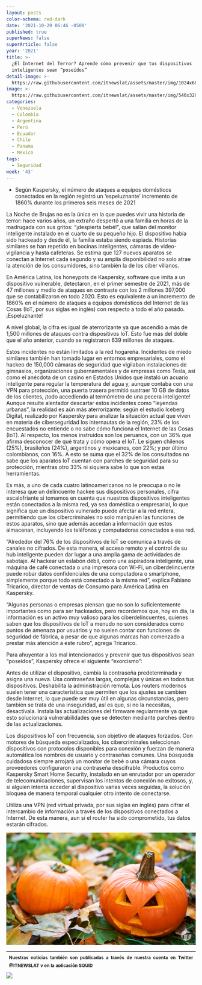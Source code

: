 ```yaml
---
layout: posts
color-schema: red-dark
date: '2021-10-29 06:46 -0500'
published: true
superNews: false
superArticle: false
year: '2021'
title: >-
  ¿El Internet del Terror? Aprende cómo prevenir que tus dispositivos
  inteligentes sean “poseídos”
detail-image: >-
  https://raw.githubusercontent.com/itnewslat/assets/master/img/1024x680/halloween-g.jpg
image: >-
  https://raw.githubusercontent.com/itnewslat/assets/master/img/540x320/halloween-p.jpg
categories:
  - Venezuela
  - Colombia
  - Argentina
  - Perú
  - Ecuador
  - Chile
  - Panama
  - Mexico
tags:
  - Seguridad
week: '43'
---
```

- Según Kaspersky, el número de ataques a equipos domésticos conectados en la región registró un ‘espeluznante’ incremento de 1860% durante los primeros seis meses de 2021

La Noche de Brujas no es la única en la que puedes vivir una historia de terror: hace varios años, un extraño despertó a una familia en horas de la madrugada con sus gritos: “¡despierta bebé!”, que salían del monitor inteligente instalado en el cuarto de su pequeño hijo. El dispositivo había sido hackeado y desde él, la familia estaba siendo espiada. Historias similares se han repetido en bocinas inteligentes, cámaras de video-vigilancia y hasta cafeteras. Se estima que 127 nuevos aparatos se conectan a Internet cada segundo y su amplia disponibilidad no solo atrae la atención de los consumidores, sino también la de los ciber villanos.
 
En América Latina, los honeypots de Kaspersky, software que imita a un dispositivo vulnerable, detectaron, en el primer semestre de 2021, más de 47 millones y medio de ataques en contraste con los 2 millones 397,000 que se contabilizaron en todo 2020. Esto es equivalente a un incremento de 1860% en el número de ataques a equipos domésticos del Internet de las Cosas (IoT, por sus siglas en inglés)  con respecto a todo el año pasado. ¡Espeluznante!
 
A nivel global, la cifra es igual de aterrorizante ya que ascendió a más de 1,500 millones de ataques contra dispositivos IoT. Esto fue más del doble que el año anterior, cuando se registraron 639 millones de ataques.
 
Estos incidentes no están limitados a la red hogareña.  Incidentes de miedo similares también han tomado lugar en entornos empresariales, como el hackeo de 150,000 cámaras de seguridad que vigilaban instalaciones de gimnasios, organizaciones gubernamentales y de empresas como Tesla, así como el anécdota de un casino en Estados Unidos que instaló un acuario inteligente para regular la temperatura del agua y, aunque contaba con una VPN para protección, una puerta trasera permitió sustraer 10 GB de datos de los clientes, ¡todo accediendo al termómetro de una pecera inteligente!
Aunque resulte alentador descartar estos incidentes como “leyendas urbanas”, la realidad es aún más aterrorizante: según el estudio Iceberg Digital, realizado por Kaspersky para analizar la situación actual que viven en materia de ciberseguridad los internautas de la región, 23% de los encuestados no entiende o no sabe cómo funciona el Internet de las Cosas (IoT). Al respecto, los menos instruidos son los peruanos, con un 36% que afirma desconocer de qué trata y cómo opera el IoT. Le siguen chilenos (25%), brasileños (24%), argentinos y mexicanos, con 22%; y por último colombianos, con 16%. A esto se suma que el 32% de los consultados no sabe que los aparatos IoT cuentan con parches de seguridad para su protección, mientras otro 33% ni siquiera sabe lo que son estas herramientas.

Es más, a uno de cada cuatro latinoamericanos no le preocupa o no le interesa que un delincuente hackee sus dispositivos personales, cifra escalofriante si tomamos en cuenta que nuestros dispositivos inteligentes están conectados a la misma red, ya sea doméstica o empresarial, lo que significa que un dispositivo vulnerado puede afectar a la red entera, permitiendo que los cibercriminales no solo manipulen las funciones de estos aparatos, sino que además accedan a información que estos almacenan, incluyendo los teléfonos y computadoras conectados a esa red.

“Alrededor del 76% de los dispositivos de IoT se comunica a través de canales no cifrados. De esta manera, el acceso remoto y el control de su hub inteligente pueden dar lugar a una amplia gama de actividades de sabotaje. Al hackear un eslabón débil, como una aspiradora inteligente, una máquina de café conectada o una impresora con Wi-Fi, un ciberdelincuente puede robar datos confidenciales de una computadora o smartphone, simplemente porque todo está conectado a la misma red”, explica Fabiano Tricarico, director de ventas de Consumo para América Latina en Kaspersky.  
 
“Algunas personas o empresas piensan que no son lo suficientemente importantes como para ser hackeados, pero recordemos que, hoy en día, la información es un activo muy valioso para los ciberdelincuentes, quienes saben que los dispositivos de IoT a menudo no son considerados como puntos de amenaza por usuarios y no suelen contar con funciones de seguridad de fábrica, a pesar de que algunas marcas han comenzado a prestar más atención a este rubro”, agrega Tricarico.

Para ahuyentar a los mal intencionados y prevenir que tus dispositivos sean “poseídos”, Kaspersky ofrece el siguiente “exorcismo”: 
 
Antes de utilizar el dispositivo, cambia la contraseña predeterminada y asigna una nueva. Usa contraseñas largas, complejas y únicas en todos tus dispositivos.
Deshabilita la administración remota. Los routers modernos suelen tener una característica que permiten que los ajustes se cambien desde Internet, lo que puede ser muy útil en algunas circunstancias, pero también se trata de una inseguridad, así es que, si no la necesitas, desactívala.
Instala las actualizaciones del firmware regularmente ya que esto solucionará vulnerabilidades que se detecten mediante parches dentro de las actualizaciones.
 
Los dispositivos IoT con frecuencia, son objetivo de ataques forzados. Con motores de búsqueda especializados, los cibercriminales seleccionan dispositivos con protocolos disponibles para conexión y fuerzan de manera automática los nombres de usuario y contraseñas comunes. Una búsqueda cuidadosa siempre arrojará un monitor de bebé o una cámara cuyos proveedores configuraron una contraseña descifrable. Productos como Kaspersky Smart Home Security, instalado en un enrutador por un operador de telecomunicaciones, supervisan los intentos de conexión no exitosos, y, si alguien intenta acceder al dispositivo varias veces seguidas, la solución bloquea de manera temporal cualquier otro intento de conectarse.

Utiliza una VPN (red virtual privada, por sus siglas en inglés) para cifrar el intercambio de información a través de los dispositivos conectados a Internet. De esta manera, aun si el router ha sido comprometido, tus datos estarán cifrados.

![](https://raw.githubusercontent.com/itnewslat/assets/master/img/540x320/halloween-p.jpg)

<table style="height: 42px;" width="569">
<tbody>
<tr>
<td style="text-align: justify;"><sub><strong>Nuestras noticias también son publicadas a través de nuestra cuenta en Twitter <a href="https://twitter.com/itnewslat?lang=es">@ITNEWSLAT</a> y en la aplicación <a href="https://squidapp.co/en/">SQUID</a></strong></sub></td>
</tr>
</tbody>
</table>

<img src="https://tracker.metricool.com/c3po.jpg?hash=56f88a41e39ab42c063cc51676587a04"/>